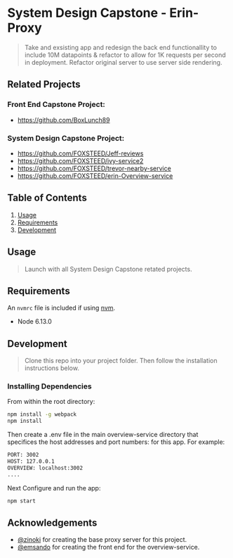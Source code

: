 # System Design Capstone - Erin-Proxy

> Take and exsisting app and redesign the back end functionallity to include 10M datapoints & refactor to allow for 1K requests per second in deployment.
> Refactor original server to use server side rendering.

## Related Projects

  ### Front End Capstone Project:
  - https://github.com/BoxLunch89

  ### System Design Capstone Project: 
  - https://github.com/FOXSTEED/Jeff-reviews
  - https://github.com/FOXSTEED/ivy-service2
  - https://github.com/FOXSTEED/trevor-nearby-service
  - https://github.com/FOXSTEED/erin-Overview-service

## Table of Contents

1. [Usage](#Usage)
2. [Requirements](#requirements)
3. [Development](#development)

## Usage

> Launch with all System Design Capstone retated projects. 

## Requirements

An `nvmrc` file is included if using [nvm](https://github.com/creationix/nvm).

- Node 6.13.0


## Development
> Clone this repo into your project folder. Then follow the installation instructions below. 

### Installing Dependencies

From within the root directory:

```sh
npm install -g webpack
npm install
```

Then create a .env file in the main overview-service directory that specifices the host addresses and port numbers: for this app. 
For example: 
```sh
PORT: 3002
HOST: 127.0.0.1
OVERVIEW: localhost:3002
....
```

Next Configure and run the app:
```sh
npm start
```

## Acknowledgements
- [@zinoki](https://github.com/zinoki) for creating the base proxy server for this project. 
- [@emsando](https://github.com/emsando) for creating the front end for the overview-service.

